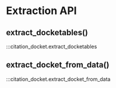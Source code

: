 # Extraction API

## extract_docketables()

:::citation_docket.extract_docketables

## extract_docket_from_data()

:::citation_docket.extract_docket_from_data
